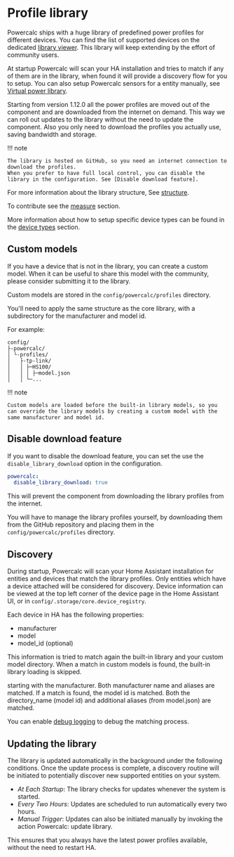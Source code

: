# Profile library

Powercalc ships with a huge library of predefined power profiles for different devices.
You can find the list of supported devices on the dedicated [library viewer](https://library.powercalc.nl).
This library will keep extending by the effort of community users.

At startup Powercalc will scan your HA installation and tries to match if any of them are in the library,
when found it will provide a discovery flow for you to setup.
You can also setup Powercalc sensors for a entity manually, see [Virtual power library](../sensor-types/virtual-power-library.md).

Starting from version 1.12.0 all the power profiles are moved out of the component and are downloaded from the internet on demand.
This way we can roll out updates to the library without the need to update the component.
Also you only need to download the profiles you actually use, saving bandwidth and storage.

!!! note

    The library is hosted on GitHub, so you need an internet connection to download the profiles.
    When you prefer to have full local control, you can disable the library in the configuration. See [Disable download feature].

For more information about the library structure, See [structure](structure.md).

To contribute see the [measure](../contributing/measure.md) section.

More information about how to setup specific device types can be found in the [device types](device-types/index.md) section.

## Custom models

If you have a device that is not in the library, you can create a custom model.
When it can be useful to share this model with the community, please consider submitting it to the library.

Custom models are stored in the `config/powercalc/profiles` directory.

You'll need to apply the same structure as the core library, with a subdirectory for the manufacturer and model id.

For example:

```text
config/
├-powercalc/
│ └-profiles/
│   ├-tp-link/
│   │ ├─HS100/
│   │ │ ├─model.json
│   │ └─...
```

!!! note

    Custom models are loaded before the built-in library models, so you can override the library models by creating a custom model with the same manufacturer and model id.

## Disable download feature

If you want to disable the download feature, you can set the use the `disable_library_download` option in the configuration.

```yaml
powercalc:
  disable_library_download: true
```

This will prevent the component from downloading the library profiles from the internet.

You will have to manage the library profiles yourself, by downloading them from the GitHub repository and placing them in the `config/powercalc/profiles` directory.

## Discovery

During startup, Powercalc will scan your Home Assistant installation for entities and devices that match the library profiles.
Only entities which have a device attached will be considered for discovery.
Device information can be viewed at the top left corner of the device page in the Home Assistant UI, or in `config/.storage/core.device_registry`.

Each device in HA has the following properties:

- manufacturer
- model
- model_id (optional)

This information is tried to match again the built-in library and your custom model directory.
When a match in custom models is found, the built-in library loading is skipped.

starting with the manufacturer. Both manufacturer name and aliases are matched.
If a match is found, the model id is matched. Both the directory_name (model id) and additional aliases (from model.json) are matched.

You can enable [debug logging](../troubleshooting/debug-logging.md) to debug the matching process.

## Updating the library

The library is updated automatically in the background under the following conditions.
Once the update process is complete, a discovery routine will be initiated to potentially discover new supported entities on your system.

- *At Each Startup*: The library checks for updates whenever the system is started.
- *Every Two Hours*: Updates are scheduled to run automatically every two hours.
- *Manual Trigger*: Updates can also be initiated manually by invoking the action Powercalc: update library.

This ensures that you always have the latest power profiles available, without the need to restart HA.
